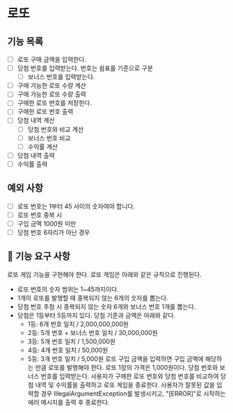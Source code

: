 # 로또

## 기능 목록
- [ ] 로또 구매 금액을 입력한다.
- [ ] 당첨 번호를 입력받는다. 번호는 쉼표를 기준으로 구분
  - [ ] 보너스 번호를 입력받는다. 
- [ ] 구매 가능한 로또 수량 계산
- [ ] 구매 가능한 로또 수량 출력
- [ ] 구매한 로또 번호를 저장한다.
- [ ] 구매한 로또 번호 출력
- [ ] 당첨 내역 계산
  - [ ] 당첨 번호와 비교 계산
  - [ ] 보너스 번호 비교
  - [ ] 수익률 계산
- [ ] 당첨 내역 출력
- [ ] 수익률 출력

## 예외 사항
- [ ] 로또 번호는 1부터 45 사이의 숫자여야 합니다.
- [ ] 로또 번호 중복 시
- [ ] 구입 금액 1000원 미만
- [ ] 당첨 번호 6자리가 아닌 경우

## 🚀 기능 요구 사항
로또 게임 기능을 구현해야 한다. 로또 게임은 아래와 같은 규칙으로 진행된다.

- 로또 번호의 숫자 범위는 1~45까지이다.
- 1개의 로또를 발행할 때 중복되지 않는 6개의 숫자를 뽑는다.
- 당첨 번호 추첨 시 중복되지 않는 숫자 6개와 보너스 번호 1개를 뽑는다.
- 당첨은 1등부터 5등까지 있다. 당첨 기준과 금액은 아래와 같다.
    - 1등: 6개 번호 일치 / 2,000,000,000원
    - 2등: 5개 번호 + 보너스 번호 일치 / 30,000,000원
    - 3등: 5개 번호 일치 / 1,500,000원
    - 4등: 4개 번호 일치 / 50,000원
    - 5등: 3개 번호 일치 / 5,000원
      로또 구입 금액을 입력하면 구입 금액에 해당하는 만큼 로또를 발행해야 한다.
      로또 1장의 가격은 1,000원이다.
      당첨 번호와 보너스 번호를 입력받는다.
      사용자가 구매한 로또 번호와 당첨 번호를 비교하여 당첨 내역 및 수익률을 출력하고 로또 게임을 종료한다.
      사용자가 잘못된 값을 입력할 경우 IllegalArgumentException를 발생시키고, "[ERROR]"로 시작하는 에러 메시지를 출력 후 종료한다.